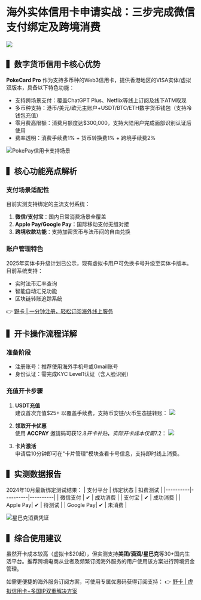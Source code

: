 # 海外实体信用卡申请实战：三步完成微信支付绑定及跨境消费

![](https://bbtdd.com/wp-content/uploads/img/05589065622.webp)

## ▍数字货币信用卡核心优势
**PokeCard Pro** 作为支持多币种的Web3信用卡，提供香港地区的VISA实体/虚拟双版本，具备以下特色功能：
- 支持跨场景支付：覆盖ChatGPT Plus、Netflix等线上订阅及线下ATM取现
- 多币种支持：港币/美元/欧元主账户+USDT/BTC/ETH数字货币钱包（支持冷钱包充值）
- 零月费高限额：消费月额度达$300,000，支持大陆用户完成面部识别认证后使用
- 费率透明：消费手续费1% + 货币转换费1% + 跨境手续费2%

![PokePay信用卡支持场景](https://bbtdd.com/wp-content/uploads/img/19552762967.webp)

## ▍核心功能亮点解析
### 支付场景适配性
目前实测支持绑定的主流支付系统：
1. **微信/支付宝**：国内日常消费场景全覆盖
2. **Apple Pay/Google Pay**：国际移动支付无缝对接
3. **跨境收款功能**：支持加密货币与法币间的自由兑换

### 账户管理特色
2025年实体卡升级计划已公示，现有虚拟卡用户可免换卡号升级至实体卡版本。目前系统支持：
- 实时法币汇率查询
- 智能自动汇兑功能
- 区块链转账追踪系统

👉 [野卡 | 一分钟注册，轻松订阅海外线上服务](https://bbtdd.com/yeka)

## ▍开卡操作流程详解
### 准备阶段
- 注册账号：推荐使用海外手机号或Gmail账号
- 身份认证：需完成KYC Level1认证（含人脸识别）

### 充值开卡步骤
1. **USDT充值**  
   建议首次充值$25+ 以覆盖手续费，支持币安链/火币生态链转账：
   ![](https://bbtdd.com/wp-content/uploads/img/6038391204181.webp)

2. **领取开卡优惠**  
   使用 **ACCPAY** 邀请码可获$12.8开卡补贴，实际开卡成本仅需$7.2：
   ![](https://bbtdd.com/wp-content/uploads/img/459371111.webp)

3. **卡片激活**  
   申请后10分钟即可在"卡片管理"模块查看卡号信息，支持即时线上消费。

## ▍实测数据报告
2024年10月最新绑定测试结果：
| 支付平台 | 绑定状态 | 扣费测试 |
|----------|----------|----------|
| 微信支付 | ✔        | 成功消费 |
| 支付宝   | ✔        | 成功消费 | 
| Apple Pay| ✔        | 待测试   |
| Google Pay| ✔       | 未消费   |

![星巴克消费凭证](https://bbtdd.com/wp-content/uploads/img/658153637690266.webp)

## ▍综合使用建议
虽然开卡成本较高（虚拟卡$20起），但实测支持**美团/滴滴/星巴克**等30+国内生活平台。推荐跨境电商从业者及频繁订阅海外服务的用户使用该方案进行跨境资金管理。

如需更便捷的海外服务订阅方案，可使用专属优惠码获得订阅支持：
👉 [野卡 | 虚拟信用卡+多国IP双重解决方案](https://bbtdd.com/yeka)